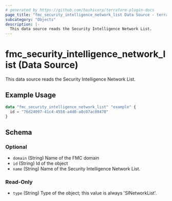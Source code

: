 ```yaml
---
# generated by https://github.com/hashicorp/terraform-plugin-docs
page_title: "fmc_security_intelligence_network_list Data Source - terraform-provider-fmc"
subcategory: "Objects"
description: |-
  This data source reads the Security Intelligence Network List.
---
```


# fmc_security_intelligence_network_list (Data Source)

This data source reads the Security Intelligence Network List.

## Example Usage

```terraform
data "fmc_security_intelligence_network_list" "example" {
  id = "76d24097-41c4-4558-a4d0-a8c07ac08470"
}
```

<!-- schema generated by tfplugindocs -->
## Schema

### Optional

- `domain` (String) Name of the FMC domain
- `id` (String) Id of the object
- `name` (String) Name of the Security Intelligence Network List.

### Read-Only

- `type` (String) Type of the object; this value is always 'SINetworkList'.
